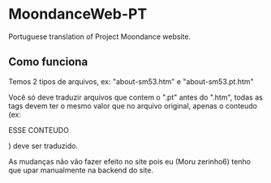 # MoondanceWeb-PT

Portuguese translation of Project Moondance website.

## Como funciona

Temos 2 tipos de arquivos, ex: "about-sm53.htm" e "about-sm53.pt.htm"

Você só deve traduzir arquivos que contem o ".pt" antes do ".htm", todas as tags devem ter o mesmo valor que no arquivo original, apenas o conteudo (ex: <p>ESSE CONTEUDO</p>) deve ser traduzido.

As mudanças não vão fazer efeito no site pois eu (Moru zerinho6) tenho que upar manualmente na backend do site.
